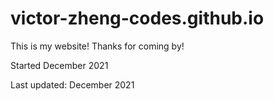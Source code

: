 # victor-zheng-codes.github.io


This is my website! Thanks for coming by! 


Started December 2021

Last updated: December 2021

